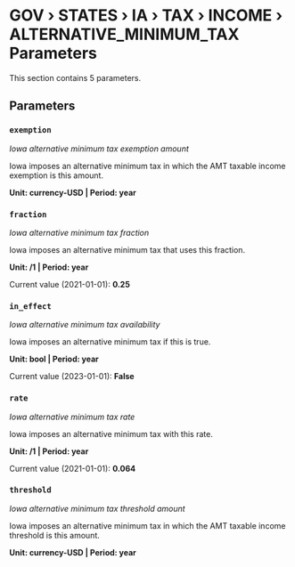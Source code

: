 # GOV › STATES › IA › TAX › INCOME › ALTERNATIVE_MINIMUM_TAX Parameters

This section contains 5 parameters.

## Parameters

### `exemption`
*Iowa alternative minimum tax exemption amount*

Iowa imposes an alternative minimum tax in which the AMT taxable income exemption is this amount.

**Unit: currency-USD | Period: year**


### `fraction`
*Iowa alternative minimum tax fraction*

Iowa imposes an alternative minimum tax that uses this fraction.

**Unit: /1 | Period: year**

Current value (2021-01-01): **0.25**


### `in_effect`
*Iowa alternative minimum tax availability*

Iowa imposes an alternative minimum tax if this is true.

**Unit: bool | Period: year**

Current value (2023-01-01): **False**


### `rate`
*Iowa alternative minimum tax rate*

Iowa imposes an alternative minimum tax with this rate.

**Unit: /1 | Period: year**

Current value (2021-01-01): **0.064**


### `threshold`
*Iowa alternative minimum tax threshold amount*

Iowa imposes an alternative minimum tax in which the AMT taxable income threshold is this amount.

**Unit: currency-USD | Period: year**

